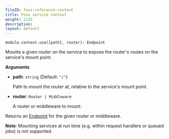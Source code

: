 ```yaml
---
fileID: foxx-reference-context
title: Foxx service context
weight: 1125
description: 
layout: default
---
```

`module.context.use([path], router): Endpoint`

Mounts a given router on the service to expose the router's routes on the
service's mount point.

**Arguments**

* **path**: `string` (Default: `"/"`)

  Path to mount the router at, relative to the service's mount point.

* **router**: `Router | Middleware`

  A router or middleware to mount.

Returns an [Endpoint](routers/foxx-reference-routers-endpoints) for the given router or middleware.

**Note**: Mounting services at run time (e.g. within request handlers or
queued jobs) is not supported.
